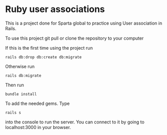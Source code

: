 # Ruby user associations
This is a project done for Sparta global to practice using User association in Rails.

To use this project git pull or clone the repository to your computer

If this is the first time using the project run

```
rails db:drop db:create db:migrate
```

Otherwise run

```
rails db:migrate
```

Then run

```
bundle install
```

To add the needed gems. Type

```
rails s
```

into the console to run the server. You can connect to it by going to localhost:3000 in your browser.
